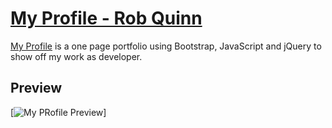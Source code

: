 # [My Profile - Rob Quinn](https://startbootstrap.com/template-overviews/freelancer/)

[My Profile](https://rquinn1017.github.io/profile-robQuinn/) is a one page portfolio using Bootstrap, JavaScript and jQuery to show off my work as developer.

## Preview

[![My PRofile Preview](img/)]

